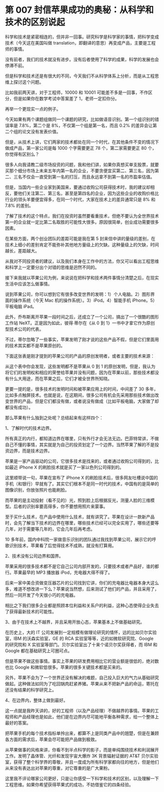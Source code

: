 # 第 007 封信苹果成功的奥秘：从科学和技术的区别说起

科学和技术是紧密相连的，但并非一回事。研究科学是科学家的事情，把科学变成技术（今天这在美国叫做 translation，即翻译的意思）再变成产品，主要是工程师的事情。

没有前者，我们的技术就没有进步。没有后者使用了科学的成果，科学的发展也会停滞不前。

但是科学和技术还是有很大的不同，今天我们不从科学体系上分析，而是从工程思维上探讨这个问题。

比如我前两天讲，对于工程师，10000 和 10001 可能差不多是一回事，不作区分，但是如果你在数学考试中答案差了 1，老师一定扣你分。

再举一个更现实一点的例子。

今天如果有两个课题组做同一个课题的研究，比如做语音识别。第一个组识别的错误率是 7.8%，第二个是 8%，不仅第一个组是第一名，而且 0.2% 的差异会让第二个组的论文没有发表价值。

但是，从技术上讲，它们两家的技术都处在同一个时代，在其他条件不变的情况下做成产品，第一家公司是每 1000 个字需要更正 78 个，第二家需要更正 80 个，你觉得有区别么？

很多人向我请教二级市场投资的问题，我和他们讲，如果你真想买单支股票，就要买那个细分市场上未来五年内第一名的企业，不要贪便宜买第二、第三名，因为第二、三名不仅会一直受到第一名的打压，而且永远拿不到第一名的市盈率估值。

但是，当国内一些企业家到美国来，要通过收购公司获得技术时，我的建议却相反，要他们关注第二、第三名，甚至是第四名的企业，因为这些企业的收购价格比行业的领头羊要便宜得多，在同一个时代，大家在技术上的差异通常只是 8% 和 7.8% 的差别。

了解了技术的这个特点，我们在投资时虽然要看重技术，但绝不要认为全世界技术第一的企业就一定比第二名取胜的可能性大很多。原因很简单，创业成功需要很多因素。

在某些方面，两个创业团队的差距可能是我在第 5 封来信中讲的量级的差别，在技术上细小的差别肯定不能弥补其他地方量级上的欠缺。这种量级上的欠缺，时间越长，差距越大。

从我对不同投资者的建议，以及我们本身在工作中的方法，你又可以看出工程思维和科学上一定要分出个对错的思维是迥然不同的。

接下来我就以苹果公司为例，来说说在把科学和技术两件事情分清楚之后，在现实生活中应该怎么做事情。

说到苹果公司，你可以想到它有很多改变世界的发明：1）个人电脑。2）图形界面的操作系统（今天 Mac 机的操作系统）。3）iPod。4）智能手机 iPhone。5）平板电脑 iPad。

此外，乔布斯离开苹果一段时间之后，还成立了一个公司，搞出了一个很酷的图形工作站 NeXT。正是因为如此，彼得∙蒂尔在《从 0 到 1》一书中才拿它作为原创型技术公司的代表。

不过，蒂尔忽略了一些事实，苹果发明了刚才说的这些产品不假，但是它们里面用的技术其实都不是苹果原创的。

下面这张表是刚才提到的苹果公司的产品的原创发明者，或者主要的技术来源：

从这个表中你会发现，这些发明都不是苹果从 0 到 1 的原创发明，但是，我认为将它们的发明权和相应的荣誉给苹果并没有问题，因为在苹果以前，那些技术都没有什么大用途，而在苹果之后，它们才被全世界所知晓。

更要一提的是，很多技术的发明时间和被苹果应用上的时间，中间差了 30 多年，比如多点触屏技术。也就是说，在这期间，很多公司有机会先采用那些技术做出改变世界的产品，但是它们都没有做，或者说没有做成（比如平板电脑，大家做了却都没有成功）。

那么苹果有什么独到之处呢？总结起来有这样四个：

1、了解时代的技术边界。

所有真正的内行，都知道边界在哪里，只有外行才会无法无边。巴菲特常讲，不做自己不懂的事情，其实就是为自己的投资划定了一个边界。当然苹果了解的不是投资边界，而是技术边界。

苹果是一家产品驱动的公司，它很多技术是找来的，或者通过收购公司得到的，比如最近 iPhone X 的刷脸技术就是买了一家以色列公司得到的。

这里顺带说一句，苹果在宣布了 iPhone X 的刷脸技术后，很多网友吐槽说中国的手机（和银行）早就有了。其实它们根本不是同一时代的技术，中国有的是简单的图像识别，你放张照片也能刷脸。

而苹果的是主动投射（看不见的）光，照到脸上后根据反光，测量人脸的三维模型。后者的识别率要高得多，你不要想用照片来蒙事。

至于买什么技术，在产品中使用什么技术，就有讲究了。苹果在设计一款新产品时，会先了解当下技术的边界在哪里，哪些技术已经可以完全实用了，哪些还要等几年，对于需要等几年的，它会几年后再考虑。

10 多年前，国内中科院一家做音乐识别的团队通过我找到苹果公司，展示它的哼歌识别技术，苹果看了后觉得技术不成熟，就没有打算用。

2、技术没有公司边界和国界。

苹果采用的很多技术都不是它自己公司内部开发的，只要技术或者产品好，谁的都行。苹果最早的 MP3 播放器 iPod，充电器大得不得了。

后来一家中美合资做变压器芯片的公司找到它讲，你们的充电器比电器本身大这么多，难道不想改进一下么？苹果说当然想，后来测试了他们的产品，并且采用了，然后一同开发了今天很小巧的充电器。

相比之下我们很多企业都是照顾本位利益和关系户的利益，这种心态使得企业失去了获得最新技术的可能性。

3、由于在技术上不越界，并且采用开放心态，苹果基本上不做基础研究。

在历史上，大的 IT 公司发展到一定规模有做理论研究的情怀，远的比如贝尔实验室，IBM 的沃森实验室，GE 的 RCA 实验室等等，近的如微软研究院、Google 的研究院和 X 实验室等部门。贝尔实验室出了十来个诺贝尔奖获得者，而 IBM 和 Google 都在基础研究上可圈可点。

但是苹果不做这些事情。事实上苹果的研发费用相比它的营业额是很低的，绝对数也比 Google 和微软低很多。苹果的很多关键技术都是买来的。

另外，苹果不会为了一个世界还没有解决的难题，自己投入巨大的气力从基础研究做起。这种做法如同为了吃回锅肉赶紧养猪。苹果从来不把新产品的命运，寄托在还没有结果的科学研究上。

4、在边界内，整体上做到最好。

这一点就是我昨天讲的，好的工程师（以及产品经理）不做越界的事情。苹果的工程师和产品经理也是如此，他们是在边界内尽可能地平衡各种需求，给一个整体上最好的答案。

把苹果手机的每个技术指标单拎出来，都算不上是同类产品中的翘楚，但是在兼顾各方面的需求后，苹果会尽可能把产品做到极致。

从苹果做事的风格来讲，你看不到半点科学的影子，而是单纯围绕技术和利润展开工作。发明了晶体管、光纤和发现宇宙大爆炸 3K 背景辐射证据的 AT&T 贝尔实验室，获得了整个科学界的尊敬，并且一度成为所有科学家都向往的地方，但是他们从来没有表达出对苹果的尊重，对它尊重的是广大果粉。

这里我不评论哪家公司更好，只是让你感受一下科学和技术的区别，以及理解一下工程思维。如果你希望获得苹果式的成功，不妨借鉴它的四条经验。